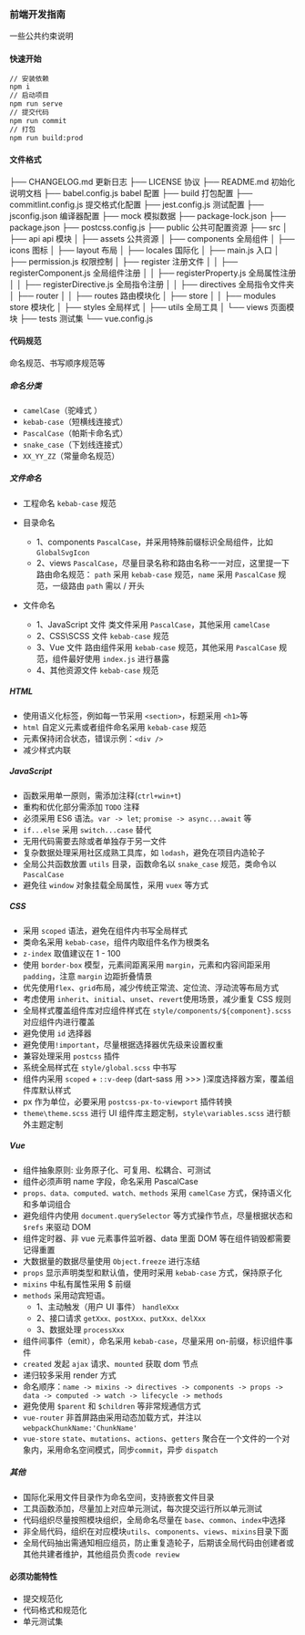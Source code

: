 ### 前端开发指南

一些公共约束说明

#### 快速开始

```bash
// 安装依赖
npm i
// 启动项目
npm run serve
// 提交代码
npm run commit
// 打包
npm run build:prod
```

#### 文件格式

├── CHANGELOG.md 更新日志
├── LICENSE 协议
├── README.md 初始化说明文档
├── babel.config.js babel 配置
├── build 打包配置
├── commitlint.config.js 提交格式化配置
├── jest.config.js 测试配置
├── jsconfig.json 编译器配置
├── mock 模拟数据
├── package-lock.json
├── package.json
├── postcss.config.js
├── public 公共可配置资源
├── src
│ ├── api api 模块
│ ├── assets 公共资源
│ ├── components 全局组件
│ ├── icons 图标
│ ├── layout 布局
│ ├── locales 国际化
│ ├── main.js 入口
│ ├── permission.js 权限控制
│ ├── register 注册文件
│ │ ├── registerComponent.js 全局组件注册
│ │ ├── registerProperty.js 全局属性注册
│ │ ├── registerDirective.js 全局指令注册
│ │ ├── directives 全局指令文件夹
│ ├── router
│ │ ├── routes 路由模块化
│ ├── store
│ │ ├── modules store 模块化
│ ├── styles 全局样式
│ ├── utils 全局工具
│ └── views 页面模块
├── tests 测试集
└── vue.config.js

#### 代码规范

命名规范、书写顺序规范等

##### 命名分类

- `camelCase`（驼峰式 ）
- `kebab-case`（短横线连接式）
- `PascalCase`（帕斯卡命名式）
- `snake_case`（下划线连接式）
- `XX_YY_ZZ`（常量命名规范）

##### 文件命名

- 工程命名
  `kebab-case` 规范

- 目录命名

  - 1、components
    `PascalCase`，并采用特殊前缀标识全局组件，比如 `GlobalSvgIcon`
  - 2、views
    `PascalCase`，尽量目录名称和路由名称一一对应，这里提一下路由命名规范： `path` 采用 `kebab-case` 规范，`name` 采用 `PascalCase` 规范，一级路由 `path` 需以 / 开头

- 文件命名
  - 1、JavaScript 文件
    类文件采用 `PascalCase`，其他采用 `camelCase`
  - 2、CSS\SCSS 文件
    `kebab-case` 规范
  - 3、Vue 文件
    路由组件采用 `kebab-case` 规范，其他采用 `PascalCase` 规范，组件最好使用 `index.js` 进行暴露
  - 4、其他资源文件
    `kebab-case` 规范

##### HTML

- 使用语义化标签，例如每一节采用 `<section>`，标题采用 `<h1>`等
- `html` 自定义元素或者组件命名采用 `kebab-case` 规范
- 元素保持闭合状态，错误示例：`<div />`
- 减少样式内联

##### JavaScript

- 函数采用单一原则，需添加注释(`ctrl+win+t`)
- 重构和优化部分需添加 `TODO` 注释
- 必须采用 ES6 语法。`var -> let`; `promise -> async...await` 等
- `if...else` 采用 `switch...case` 替代
- 无用代码需要去除或者单独存于另一文件
- 复杂数据处理采用社区成熟工具库，如 `lodash`，避免在项目内造轮子
- 全局公共函数放置 `utils` 目录，函数命名以 `snake_case` 规范，类命令以 `PascalCase`
- 避免往 `window` 对象挂载全局属性，采用 `vuex` 等方式

##### CSS

- 采用 `scoped` 语法，避免在组件内书写全局样式
- 类命名采用 `kebab-case`，组件内取组件名作为根类名
- `z-index` 取值建议在 1 - 100
- 使用 `border-box` 模型，元素间距离采用 `margin`，元素和内容间距采用 `padding`，注意 `margin` 边距折叠情景
- 优先使用`flex`、`grid`布局，减少传统正常流、定位流、浮动流等布局方式
- 考虑使用 `inherit`、`initial`、`unset`、`revert`使用场景，减少重复 CSS 规则
- 全局样式覆盖组件库对应组件样式在 `style/components/${component}.scss` 对应组件内进行覆盖
- 避免使用 `id` 选择器
- 避免使用`!important`，尽量根据选择器优先级来设置权重
- 兼容处理采用 `postcss` 插件
- 系统全局样式在 `style/global.scss` 中书写
- 组件内采用 `scoped` + `::v-deep` (dart-sass 用 >>> )深度选择器方案，覆盖组件库默认样式
- px 作为单位，必要采用 `postcss-px-to-viewport` 插件转换
- `theme\theme.scss` 进行 UI 组件库主题定制，`style\variables.scss` 进行额外主题定制

##### Vue

- 组件抽象原则: 业务原子化、可复用、松耦合、可测试
- 组件必须声明 name 字段，命名采用 PascalCase
- `props、data、computed、watch、methods` 采用 `camelCase` 方式，保持语义化和多单词组合
- 避免组件内使用 `document.querySelector` 等方式操作节点，尽量根据状态和 `$refs` 来驱动 DOM
- 组件定时器、非 vue 元素事件监听器、data 里面 DOM 等在组件销毁都需要记得重置
- 大数据量的数据尽量使用 `Object.freeze` 进行冻结
- `props` 显示声明类型和默认值，使用时采用 `kebab-case` 方式，保持原子化
- `mixins` 中私有属性采用 $ 前缀
- `methods` 采用动宾短语。
  - 1、主动触发（用户 UI 事件） `handleXxx`
  - 2、接口请求 `getXxx、postXxx、putXxx、delXxx`
  - 3、数据处理 `processXxx`
- 组件间事件（emit），命名采用 `kebab-case`，尽量采用 on-前缀，标识组件事件
- `created` 发起 `ajax` 请求、`mounted` 获取 dom 节点
- 递归较多采用 render 方式
- 命名顺序：`name -> mixins -> directives -> components -> props -> data -> computed -> watch -> lifecycle -> methods`
- 避免使用 `$parent` 和 `$children` 等非常规通信方式
- `vue-router` 非首屏路由采用动态加载方式，并注以 `webpackChunkName:'ChunkName'`
- `vue-store` `state`、`mutations`、`actions`、`getters` 聚合在一个文件的一个对象内，采用命名空间模式，同步`commit`，异步 `dispatch`

##### 其他

- 国际化采用文件目录作为命名空间，支持嵌套文件目录
- 工具函数添加，尽量加上对应单元测试，每次提交运行所以单元测试
- 代码组织尽量按照模块组织，全局命名尽量在 `base`、`common`、`index`中选择
- 非全局代码，组织在对应模块`utils`、`components`、`views`、`mixins`目录下面
- 全局代码抽出需通知相应组员，防止重复造轮子，后期该全局代码由创建者或其他共建者维护，其他组员负责`code review`

#### 必须功能特性

- 提交规范化
- 代码格式和规范化
- 单元测试集
